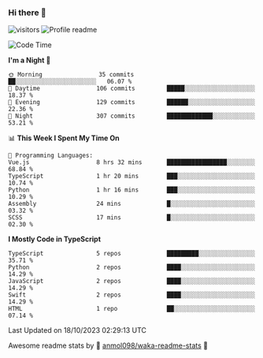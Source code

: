 ### Hi there 👋  
![visitors](https://visitor-badge.laobi.icu/badge?page_id=leverglowh) ![Profile readme](https://github.com/leverglowh/leverglowh/workflows/Profile%20readme/badge.svg?branch=master)

<!--START_SECTION:waka-->
![Code Time](http://img.shields.io/badge/Code%20Time-2%2C414%20hrs%2020%20mins-blue)

**I'm a Night 🦉** 

```text
🌞 Morning                35 commits          ██░░░░░░░░░░░░░░░░░░░░░░░   06.07 % 
🌆 Daytime                106 commits         █████░░░░░░░░░░░░░░░░░░░░   18.37 % 
🌃 Evening                129 commits         ██████░░░░░░░░░░░░░░░░░░░   22.36 % 
🌙 Night                  307 commits         █████████████░░░░░░░░░░░░   53.21 % 
```


📊 **This Week I Spent My Time On** 

```text
💬 Programming Languages: 
Vue.js                   8 hrs 32 mins       █████████████████░░░░░░░░   68.84 % 
TypeScript               1 hr 20 mins        ███░░░░░░░░░░░░░░░░░░░░░░   10.74 % 
Python                   1 hr 16 mins        ███░░░░░░░░░░░░░░░░░░░░░░   10.29 % 
Assembly                 24 mins             █░░░░░░░░░░░░░░░░░░░░░░░░   03.32 % 
SCSS                     17 mins             █░░░░░░░░░░░░░░░░░░░░░░░░   02.30 % 
```

**I Mostly Code in TypeScript** 

```text
TypeScript               5 repos             █████████░░░░░░░░░░░░░░░░   35.71 % 
Python                   2 repos             ████░░░░░░░░░░░░░░░░░░░░░   14.29 % 
JavaScript               2 repos             ████░░░░░░░░░░░░░░░░░░░░░   14.29 % 
Swift                    2 repos             ████░░░░░░░░░░░░░░░░░░░░░   14.29 % 
HTML                     1 repo              ██░░░░░░░░░░░░░░░░░░░░░░░   07.14 % 
```




 Last Updated on 18/10/2023 02:29:13 UTC
<!--END_SECTION:waka-->


Awesome readme stats by :star2: [anmol098/waka-readme-stats](https://github.com/anmol098/waka-readme-stats) :star2:
